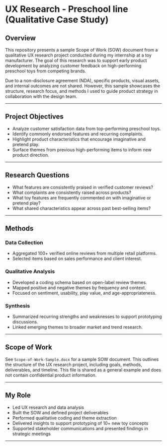 # UX Research - Preschool line (Qualitative Case Study)

## Overview

This repository presents a sample Scope of Work (SOW) document from a qualitative UX research project conducted during my internship at a toy manufacturer. The goal of this research was to support early product development by analyzing customer feedback on high-performing preschool toys from competing brands.

Due to a non-disclosure agreement (NDA), specific products, visual assets, and internal outcomes are not shared. However, this sample showcases the structure, research focus, and methods I used to guide product strategy in collaboration with the design team.

---

## Project Objectives

- Analyze customer satisfaction data from top-performing preschool toys.
- Identify commonly endorsed features and recurring complaints.
- Highlight product characteristics that encourage imaginative and pretend play.
- Surface themes from previous high-performing items to inform new product direction.

---

## Research Questions

- What features are consistently praised in verified customer reviews?
- What complaints are consistently raised across products?
- What toy features are frequently commented on with imaginative or pretend play?
- What shared characteristics appear across past best-selling items?

---

## Methods

### Data Collection
- Aggregated 100+ verified online reviews from multiple retail platforms.
- Selected items based on sales performance and client interest.

### Qualitative Analysis
- Developed a coding schema based on open-label review themes.
- Mapped positive and negative themes by frequency and context.
- Focused on sentiment, usability, play value, and age-appropriateness.

### Synthesis
- Summarized recurring strengths and weaknesses to support prototyping discussions.
- Linked emerging themes to broader market and trend research.

---

## Scope of Work

See `Scope-of-Work-Sample.docx` for a sample SOW document. This outlines the structure of the UX research project, including goals, methods, deliverables, and timeline. This file is shared as a general example and does not contain confidential product information.

---

## My Role

- Led UX research and data analysis
- Built the SOW and defined project deliverables
- Performed qualitative coding and theme extraction
- Delivered insights to support prototyping of 10+ new toy concepts
- Supported stakeholder communications and presented findings in strategic meetings

---
